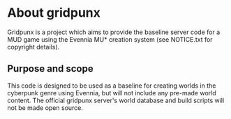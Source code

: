 # About gridpunx

Gridpunx is a project which aims to provide the baseline server code for a MUD game using the Evennia MU* creation system (see NOTICE.txt for copyright details).

## Purpose and scope
This code is designed to be used as a baseline for creating worlds in the cyberpunk genre using Evennia, but will not include any pre-made world content. The official gridpunx server's world database and build scripts will not be made open source.

